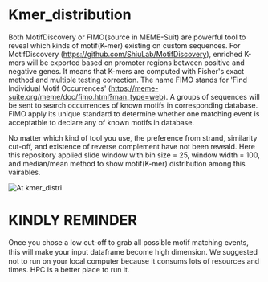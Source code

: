 # Kmer_distribution

Both MotifDiscovery or FIMO(source in MEME-Suit) are powerful tool to reveal which kinds of motif(K-mer) existing on custom sequences. For MotifDiscovery (https://github.com/ShiuLab/MotifDiscovery), enriched K-mers will be exported based on promoter regions between positive and negative genes. It means that K-mers are computed with Fisher's exact method and multiple testing correction. The name FIMO stands for 'Find Individual Motif Occurrences' (https://meme-suite.org/meme/doc/fimo.html?man_type=web). A groups of sequences will be sent to search occurrences of known motifs in corresponding database. FIMO apply its unique standard to determine whether one matching event is acceptatble to declare any of known motifs in database.

No matter which kind of tool you use, the preference from strand, similarity cut-off, and existence of reverse complement have not been reveald. Here this repository applied slide window with bin size = 25, window width = 100, and median/mean method to show motif(K-mer) distribution among this vairables.


![At kmer_distri](https://github.com/LavakauT/K-mer_distribution/assets/132649549/8b0c646d-3c0c-4701-9eb3-eabbf9bdb525)



# KINDLY REMINDER
Once you chose a low cut-off to grab all possible motif matching events, this will make your input dataframe become high dimension. Ｗe suggested not to run on your local computer because it consums lots of resources and times. HPC is a better place to run it.
